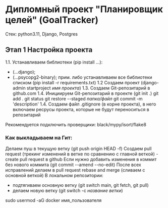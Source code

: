 # Дипломный проект "Планировщик целей" (GoalTracker)
Стек: python3.11, Django, Postgres
## Этап 1 Настройка проекта
1.1. Устанавливаем библиотеки (pip install ...):
- (...django);
- (...psycopg2-binary);
прим. либо устанавливаем все библиотеки списком (pip install -r requirements.txt)
1.2 Создаем проект (django-admin startproject *имя проекта*)
1.3. Создаем Git-репозитарий в github.com
1.4. Инициируем Git-репозитарий в проекте (git init .)
git add .
git status
git restore --staged *папка/файл*
git commit -m 'description'
1.4. Создаем файл .gitignore (в корне проекта), в него включаем ресрусы проекта, которые не будут переноситься в репозитарий


Рекомендуется подключить проверщики: black/mypy/isort/flake8

### Как выкладываем на Гит:
Делаем пуш в текущую ветку (git push origin HEAD -f)
Создаем pull request (трекинг изменений в ветке по сравнению с главной веткой) - create pull request в github
Если нужно добавить изменения в коммит без нового коммита (git commit --amend --no-edit)
После всех исправлений делаем в pull request rebase and merge (сливаем с основной веткой)
В локальном репозитории:
- подтягиваем основную ветку (git switch main, git fetch, git pull)
- делаем новую ветку (git switch -c *название ветки*)


sudo usermod -aG docker имя_пользователя 